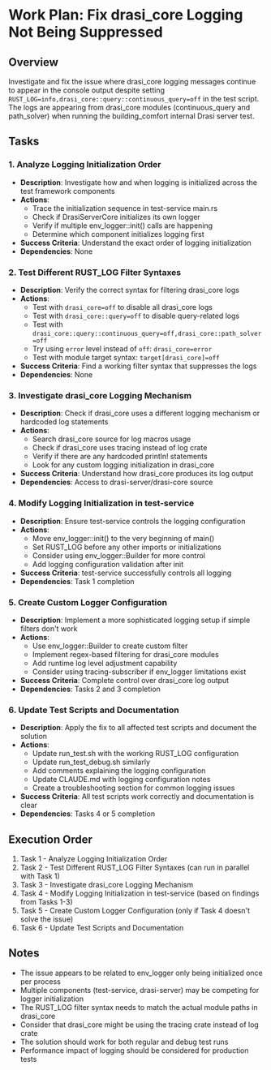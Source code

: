 # Work Plan: Fix drasi_core Logging Not Being Suppressed

## Overview
Investigate and fix the issue where drasi_core logging messages continue to appear in the console output despite setting `RUST_LOG=info,drasi_core::query::continuous_query=off` in the test script. The logs are appearing from drasi_core modules (continuous_query and path_solver) when running the building_comfort internal Drasi server test.

## Tasks

### 1. Analyze Logging Initialization Order
- **Description**: Investigate how and when logging is initialized across the test framework components
- **Actions**: 
  - Trace the initialization sequence in test-service main.rs
  - Check if DrasiServerCore initializes its own logger
  - Verify if multiple env_logger::init() calls are happening
  - Determine which component initializes logging first
- **Success Criteria**: Understand the exact order of logging initialization
- **Dependencies**: None

### 2. Test Different RUST_LOG Filter Syntaxes
- **Description**: Verify the correct syntax for filtering drasi_core logs
- **Actions**: 
  - Test with `drasi_core=off` to disable all drasi_core logs
  - Test with `drasi_core::query=off` to disable query-related logs
  - Test with `drasi_core::query::continuous_query=off,drasi_core::path_solver=off`
  - Try using `error` level instead of `off`: `drasi_core=error`
  - Test with module target syntax: `target[drasi_core]=off`
- **Success Criteria**: Find a working filter syntax that suppresses the logs
- **Dependencies**: None

### 3. Investigate drasi_core Logging Mechanism
- **Description**: Check if drasi_core uses a different logging mechanism or hardcoded log statements
- **Actions**: 
  - Search drasi_core source for log macros usage
  - Check if drasi_core uses tracing instead of log crate
  - Verify if there are any hardcoded println! statements
  - Look for any custom logging initialization in drasi_core
- **Success Criteria**: Understand how drasi_core produces its log output
- **Dependencies**: Access to drasi-server/drasi-core source

### 4. Modify Logging Initialization in test-service
- **Description**: Ensure test-service controls the logging configuration
- **Actions**: 
  - Move env_logger::init() to the very beginning of main()
  - Set RUST_LOG before any other imports or initializations
  - Consider using env_logger::Builder for more control
  - Add logging configuration validation after init
- **Success Criteria**: test-service successfully controls all logging
- **Dependencies**: Task 1 completion

### 5. Create Custom Logger Configuration
- **Description**: Implement a more sophisticated logging setup if simple filters don't work
- **Actions**: 
  - Use env_logger::Builder to create custom filter
  - Implement regex-based filtering for drasi_core modules
  - Add runtime log level adjustment capability
  - Consider using tracing-subscriber if env_logger limitations exist
- **Success Criteria**: Complete control over drasi_core log output
- **Dependencies**: Tasks 2 and 3 completion

### 6. Update Test Scripts and Documentation
- **Description**: Apply the fix to all affected test scripts and document the solution
- **Actions**: 
  - Update run_test.sh with the working RUST_LOG configuration
  - Update run_test_debug.sh similarly
  - Add comments explaining the logging configuration
  - Update CLAUDE.md with logging configuration notes
  - Create a troubleshooting section for common logging issues
- **Success Criteria**: All test scripts work correctly and documentation is clear
- **Dependencies**: Tasks 4 or 5 completion

## Execution Order
1. Task 1 - Analyze Logging Initialization Order
2. Task 2 - Test Different RUST_LOG Filter Syntaxes (can run in parallel with Task 1)
3. Task 3 - Investigate drasi_core Logging Mechanism
4. Task 4 - Modify Logging Initialization in test-service (based on findings from Tasks 1-3)
5. Task 5 - Create Custom Logger Configuration (only if Task 4 doesn't solve the issue)
6. Task 6 - Update Test Scripts and Documentation

## Notes
- The issue appears to be related to env_logger only being initialized once per process
- Multiple components (test-service, drasi-server) may be competing for logger initialization
- The RUST_LOG filter syntax needs to match the actual module paths in drasi_core
- Consider that drasi_core might be using the tracing crate instead of log crate
- The solution should work for both regular and debug test runs
- Performance impact of logging should be considered for production tests